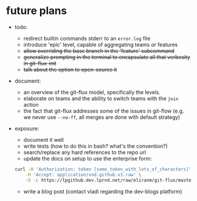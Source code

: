 
# future plans

- todo:
   - redirect builtin commands stderr to an `error.log` file
   - introduce 'epic' level, capable of aggregating teams *or* features
   - ~~allow overriding the base branch in the 'feature' subcommand~~
   - ~~generalize prompting in the terminal to encapsulate all that 
   verbosity in git-flux-init~~
   - ~~talk about the option to open-source it~~

- document:
   - an overview of the git-flux model, specifically the levels.
   - elaborate on teams and the ability to switch teams with the `join` action
   - the fact that git-flux addresses some of the issues in git-flow 
   (e.g. we never use `--no-ff`, all merges are done with default strategy)

- exposure:
   - document it well
   - write tests (how to do this in bash? what's the convention?)
   - search/replace any hard references to the repo url
   - update the docs on setup to use the enterprise form:
   ```sh
   curl -H 'Authorization: token [some_token_with_lots_of_characters]' \
       -H 'Accept: application/vnd.github.v3.raw' \
       -O -L https://lpgithub.dev.lprnd.net/raw/eliranm/git-flux/master/bin/setup.sh
   ```
   - write a blog post (contact vladi regarding the dev-blogs platform)
